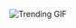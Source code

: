 
<!-- GIF_SECTION -->
![Trending GIF](https://media0.giphy.com/media/v1.Y2lkPThiYjIxNzcyYnE5M2tsZXU2cW0xYzZwa2JhaHB5b2s2NmFmNTVhazh6MGg3eHJ5NSZlcD12MV9naWZzX3NlYXJjaCZjdD1n/sGIxhunddTUOHlHXgu/giphy.gif)
<!-- END_GIF_SECTION -->
